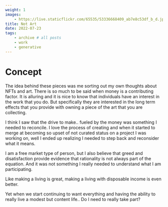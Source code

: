 ```yaml
---
weight: 1
images:
    - https://live.staticflickr.com/65535/53336668409_ab7e8c53df_b_d.jpg
title: Not Art
date: 2022-07-23
tags:
    - archive # all posts
    - work
    - generative
---
```


# Concept

The idea behind these pieces was me sorting out my own thoughts about NFTs and art. There is so much to be said when money is a contributing factor. It is alluring and it is nice to know that individuals have an interest in the work that you do. But specifically they are interested in the long term effects that you provide with owning a piece of the art that you are collecting. 

I think I saw that the drive to make.. fueled by the money was something I needed to reconcile. I love the process of creating and when it started to merge at becoming so upset of not curated status on a project I was working on, well I ended up realizing I needed to step back and reconsider what it means.

I am a free market type of person, but I also believe that greed and disatisfaction provide evidence that rationality is not always part of the equation. And it was not something I really needed to understand what I am participating. 

Like making a living is great, making a living with disposable income is even better. 

Yet when we start continuing to want everything and having the ability to really live a modest but content life.. Do I need to really take part? 